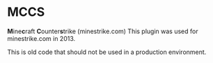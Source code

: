 # MCCS
**M**ine**c**raft **C**ounter**s**trike (minestrike.com)
This plugin was used for minestrike.com in 2013.

This is old code that should not be used in a production environment.
